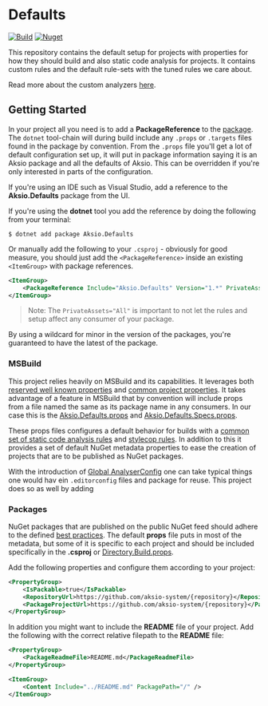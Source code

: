 # Defaults

[![Build](https://github.com/aksio-system/Defaults/actions/workflows/build.yml/badge.svg)](https://github.com/aksio-system/Defaults/actions/workflows/build.yml)
[![Nuget](https://img.shields.io/nuget/v/aksio.defaults)](http://nuget.org/packages/aksio.defaults)

This repository contains the default setup for projects with properties for how they should build
and also static code analysis for projects.
It contains custom rules and the default rule-sets with the tuned rules we care about.

Read more about the custom analyzers [here](./Documentation/CodeAnalysis/Analyzers/overview.md).

## Getting Started

In your project all you need is to add a **PackageReference** to the [package](https://www.nuget.org/packages/Aksio.Defaults/).
The `dotnet` tool-chain will during build include any `.props` or `.targets` files found in the package by convention.
From the `.props` file you'll get a lot of default configuration set up, it will put in package information saying it is an Aksio package
and all the defaults of Aksio. This can be overridden if you're only interested in parts of the configuration.

If you're using an IDE such as Visual Studio, add a reference to the **Aksio.Defaults** package from the UI.

If you're using the **dotnet** tool you add the reference by doing the following from your terminal:

```shell
$ dotnet add package Aksio.Defaults
```

Or manually add the following to your `.csproj` - obviously for good measure,
you should just add the `<PackageReference>` inside an existing `<ItemGroup>`
with package references.

```xml
<ItemGroup>
    <PackageReference Include="Aksio.Defaults" Version="1.*" PrivateAssets="All"/>
</ItemGroup>
```

> Note: The `PrivateAssets="All"` is important to not let the rules and setup affect any consumer of your package.

By using a wildcard for minor in the version of the packages, you're guaranteed to have the latest of the package.

### MSBuild

This project relies heavily on MSBuild and its capabilities. It leverages both [reserved well known properties](https://docs.microsoft.com/en-us/visualstudio/msbuild/msbuild-reserved-and-well-known-properties?view=vs-2019)
and [common project properties](https://docs.microsoft.com/en-us/visualstudio/msbuild/common-msbuild-project-properties?view=vs-2019).
It takes advantage of a feature in MSBuild that by convention will include props from a file named the same as its package name in any
consumers. In our case this is the [Aksio.Defaults.props](./Source/Defaults.Aksio.Defaults.props) and [Aksio.Defaults.Specs.props](./Source/Defaults.Aksio.Defaults.Specs.props).

These props files configures a default behavior for builds with a [common set of static code analysis rules](./Source/Defaults/code_analysis.ruleset) and
[stylecop rules](./Source/Defaults/stylecop.json). In addition to this it provides a set of default NuGet metadata properties to ease
the creation of projects that are to be published as NuGet packages.

With the introduction of [Global AnalyserConfig](https://docs.microsoft.com/en-us/dotnet/fundamentals/code-analysis/configuration-files#global-analyzerconfig) one can
take typical things one would hav ein `.editorconfig` files and package for reuse. This project does so as well by adding

### Packages

NuGet packages that are published on the public NuGet feed should adhere to the defined [best practices](https://docs.microsoft.com/en-us/nuget/create-packages/package-authoring-best-practices).
The default **props** file puts in most of the metadata, but some of it is specific to each project and should be
included specifically in the **.csproj** or [Directory.Build.props](https://docs.microsoft.com/en-us/visualstudio/msbuild/build-process-overview?view=vs-2019#user-configurable-imports).

Add the following properties and configure them according to your project:

```xml
<PropertyGroup>
    <IsPackable>true</IsPackable>
    <RepositoryUrl>https://github.com/aksio-system/{repository}</RepositoryUrl>
    <PackageProjectUrl>https://github.com/aksio-system/{repository}</PackageProjectUrl>
</PropertyGroup>
```

In addition you might want to include the **README** file of your project. Add the following
with the correct relative filepath to the **README** file:

```xml
<PropertyGroup>
    <PackageReadmeFile>README.md</PackageReadmeFile>
</PropertyGroup>

<ItemGroup>
    <Content Include="../README.md" PackagePath="/" />
</ItemGroup>
```

